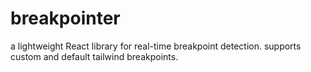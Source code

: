 # breakpointer
a lightweight React library for real-time breakpoint detection. supports custom and default tailwind breakpoints.
